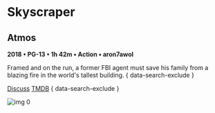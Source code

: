 # Skyscraper

## Atmos

**2018 • PG-13 • 1h 42m • Action • aron7awol**

Framed and on the run, a former FBI agent must save his family from a blazing fire in the world's tallest building.
{ data-search-exclude }

[Discuss](https://www.avsforum.com/threads/bass-eq-for-filtered-movies.2995212/post-56865046)  [TMDB](447200)
{ data-search-exclude }

![img 0](https://i.imgur.com/jCZydqN.jpg)

